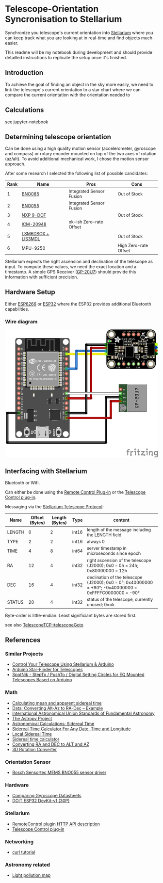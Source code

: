 # Telescope-Orientation Syncronisation to Stellarium

Synchronize you telescope's current orientation into [Stellarium](http://stellarium.org/) where you can keep track what you are looking at in real-time and find objects much easier.

This readme will be my notebook during development and should provide detailled instructions to replicate the setup once it's finished.

## Introduction

To achieve the goal of finding an object in the sky more easily, we need to link the telescope's current orientation to a star chart where we can compare the current orientation with the orientation needed to 

## Calculations

see jupyter-notebook

## Determining telescope orientation

Can be done using a high quality motion sensor (accelerometer, gyroscope and compass) or rotary encoder mounted on top of the two axes of rotation (az/alt). To avoid additional mechanical work, I chose the motion sensor approach.

After some research I selected the following list of possible candidates:

Rank | Name | Pros | Cons
---|---|---|---
1 | [BNO085](https://learn.adafruit.com/adafruit-9-dof-orientation-imu-fusion-breakout-bno085/) | Integrated Sensor Fusion | Out of Stock
2 | [BNO055](https://learn.adafruit.com/adafruit-bno055-absolute-orientation-sensor/overview) |  Integrated Sensor Fusion | 
3 | [NXP 9-DOF](https://learn.adafruit.com/nxp-precision-9dof-breakout) |  | Out of Stock
4 | [ICM-20948](https://learn.adafruit.com/adafruit-tdk-invensense-icm-20948-9-dof-imu) | ok-ish Zero-rate Offset | 
5 | [LSM6DSOX + LIS3MDL](https://github.com/adafruit/Adafruit_LSM6DS) |  | Out of Stock
6 | MPU-9250 | | High Zero-rate Offset

Stellarium expects the right ascension and declination of the telescope as input. To compute these values, we need the exact location and a timestamp. A simple GPS Receiver ([GP-20U7](http://www.adh-tech.com.tw/?50,gp-20u7)) should provide this information with sufficient precision.

## Hardware Setup

Either [ESP8266](http://esp8266.net/) or [ESP32](http://esp32.net/) where the ESP32 provides additional Bluetooth capabilities.

### Wire diagram

![Wire Diagram](docs/ESP32-Devkit-v1-30pin_bb.png)

## Interfacing with Stellarium

Bluetooth or Wifi.

Can either be done using the [Remote Control Plug-in](http://stellarium.org/doc/head/remoteControlDoc.html) or the [Telescope Control plug-in](http://stellarium.sourceforge.net/wiki/index.php/Telescope_Control_plug-in).

Messaging via the [Stellarium Telescope Protocol](http://svn.code.sf.net/p/stellarium/code/trunk/telescope_server/stellarium_telescope_protocol.txt):

Name | Offset (Bytes) | Length (Bytes) | Type | content
---|---|---|---|---
LENGTH | 0 | 2 | int16 | length of the message including the LENGTH field
TYPE | 2 | 2 | int16 | always 0
TIME | 4 | 8 | int64 | server timestamp in microseconds since epoch
RA | 12 | 4 | int32 | right ascension of the telescope (J2000); 0x0 = 0h = 24h; 0x80000000 = 12h
DEC | 16 | 4 | int32 | declination of the telescope (J2000); 0x0 = 0°; 0x40000000 = +90°; -0x40000000 = 0xFFFFC0000000 = -90°
STATUS | 20 | 4 | int32 | status of the telescope, currently unused; 0=ok

Byte-order is little-endian. Least significiant bytes are stored first.

see also [TelescopeTCP::telescopeGoto](https://github.com/Stellarium/stellarium/blob/29df37b6c590ed32266f8269fde94bcb95eb5aa1/plugins/TelescopeControl/src/TelescopeClient.cpp#L276)


## References

### Similar Projects

- [Control Your Telescope Using Stellarium & Arduino](https://www.instructables.com/Control-Your-Telescope-Using-Stellarium-Arduino/)
- [Arduino Star-Finder for Telescopes](https://www.instructables.com/Arduino-Star-Finder-for-Telescopes/)
- [SpotNik - StepTo / PushTo / Digital Setting Circles for EQ Mounted Telescopes Based on Arduino](https://www.instructables.com/SpotNik-StepTo-PushTo-Digital-Setting-Circles-for-/)


### Math

- [Calculating mean and apparent sidereal time](http://www2.arnes.si/~gljsentvid10/sidereal.htm)
- [Data: Converting Alt-Az to RA-Dec – Example](http://jonvoisey.net/blog/2018/07/data-converting-alt-az-to-ra-dec-example/)
- [International Astronomical Union Standards of Fundamental Astronomy](http://www.iausofa.org/)
- [The Astropy Project](https://www.astropy.org/)
- [Astronomical Calculations: Sidereal Time](https://squarewidget.com/astronomical-calculations-sidereal-time/)
- [Sidereal Time Calculator For Any Date, Time and Longitude](http://www.neoprogrammics.com/sidereal_time_calculator/index.php)
- [Local Sidereal Time](https://www.localsiderealtime.com/)
- [Sidereal time calculator](https://astro.subhashbose.com/siderealtime)
- [Converting RA and DEC to ALT and AZ](http://www.stargazing.net/kepler/altaz.html)
- [3D Rotation Converter](https://www.andre-gaschler.com/rotationconverter/)


### Orientation Sensor

- [Bosch Sensortec MEMS BNO055 sensor driver](https://github.com/BoschSensortec/BNO055_driver)

### Hardware

- [Comparing Gyroscope Datasheets](https://learn.adafruit.com/comparing-gyroscope-datasheets)
- [DOIT ESP32 DevKit-v1 (30P)](https://github.com/TronixLab/DOIT_ESP32_DevKit-v1_30P)

### Stellarium

- [RemoteControl plugin HTTP API description ](http://stellarium.org/doc/head/remoteControlApi.html)
- [Telescope Control plug-in](http://stellarium.sourceforge.net/wiki/index.php/Telescope_Control_plug-in)

### Networking

- [curl tutorial](https://curl.se/docs/manual.html)

### Astronomy related

- [Light pollution map](https://www.lightpollutionmap.info/)